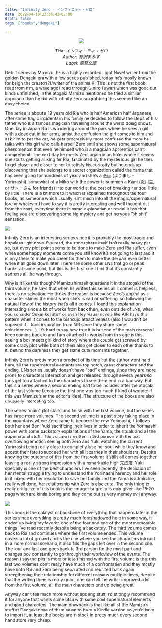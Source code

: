 ```yaml
---
title: "Infinity Zero - インフィニティ・ゼロ"
date: 2022-04-10T23:36:42+02:00
draft: false
tags: ["books","dengeki"]

---
```


<center>

![](/images/infinityzero/1.jpg)

*Title: インフィニティ・ゼロ <br/>
Author: 有沢まみず <br/>
Label: 電撃文庫*

</center>


Debut series by Mamizu, he is a highly regarded Light Novel writer from the golden Dengeki era with a few series published, today he’s mostly known for beign the creator(?)/writer of the anime K. This is not the first book I read from him, a while ago I read through Giniro Fuwari which was good but kinda unfinished, in the atogaki Mamizu mentioned he tried a similar approach than he did with Infinity Zero so grabbing this seemed like an easy choice.

<!--more-->

The series is about a 19 years old Ria who is half American half Japanese, after some tragic incidents in his family he decided to follow the steps of his father who is a famous magician travelling around the world doing shows. One day in Japan Ria is wandering around the park where he sees a girl with a dead cat in her arms, amist the confusion the girl comes to him and ask him to pet the cat, he gets progresivelly more confused the more he talks with this girl who calls herself Zero until she shows some supernatural phenomenom that even he himself who is a magician apprentice can’t comprehend. The next day he meets Zero again in an hotel where it seems she starts getting a liking for Ria, fascinated by the mysterious girl he tries to get closer and closer to her to satisfy his curiosity but he ends up discovering that she belongs to a secret organization called the Yama that has been going for hundreds of year and she’s a 憑巫 (よりまし – Yorimashi), somewhat of a Miko with the power to summon a Kami (炎川主, or サトーさん for friends) into our world at the cost of breaking her soul little by little. There is a lot more to it which is explained throughout the four books, as someone which usually isn’t much into all the magic/supernatural lore or whatever I have to say it is pretty interesting and well thought out from the start, everytime there is some explanation or reveal it has that feeling you are discovering some big mystery and get nervous “oh shit” sensation.

![](/images/infinityzero/2.jpg)

Infinity Zero is an interesting series since it is probably the most tragic and hopeless light novel I’ve read, the atmosphere itself isn’t really heavy per se, but every plot point seems to be done to make Zero and Ria suffer, even when some happy moments come you still know it’s not going to last and it is only there to make you cheer for them to make the despair even better when it all goes down later. There are some other LNs that go or peak harder at some point, but this is the first one I find that it’s constantly sadness all the way through.

Why is it like this though? Mamizu himself questions it in the atogaki of the third volume, he says that when he writes this series all it comes is helpless, there is no salvation. He thinks the reason is because Zero’s appeal as a character shines the most when she’s is sad or suffering, so following the natural flow of the history that’s all it comes. I found this explanation interesting since a lot of works from back then, even outside of LNs, when you consider Sekai-kei stuff or even Key visual novels like AIR have this pattern when it comes to the bishoujo attractiveness (also I wouldn’t be suprised if it took inspiration from AIR since they share some coincidences…). It’s hard to say how true it is but one of the main reasons I keep coming back to and I am attached to works from this age is this, seeing a boy meets girl kind of story where the couple get screwed by some crazy plot while both of them also get closer to each other thanks to it, behind the darkness they get some cute moments together.

Infinity Zero is pretty much a product of its time but the author went hard here, all the supernatural elements are top notch, great characters and the ending, LNs series usually doesn’t have “bad” endings, since they are more prone to characters interaction and get released through several years so fans get too attached to the characters to see them end in a bad way. But this is a series where a second ending had to be included after the atogaki of the last volume because the first one was too much (I kind of wonder if this was Mamizu’s or the editor’s idea). The structure of the books are also unusually interesting too.

The series “main” plot starts and finish with the first volume, but the series has three more volumes. The second volume is a past story taking place in the mountains where Zero came to become the new Yorimashi, it follows both her and Beni Yuki sacrificing their lives in order to inherit the Yorimashi power with some backstory explanations of the Yama, the rituals and all the supernatural stuff. This volume is written in 3rd person with the text overflowing emotion seeing both Zero and Yuki watching the current Yorimashi being really close to completly lose her soul while they know and accept their fate to succeed her with all it carries in their shoulders. Despite knowing the outcome of this from the first volume it stills all comes together leaving a really strong impression with a remarkable high 完成度, Yuki specially is one of the best characters I’ve seen recently, the depiction of her mental struggle trying to understand the Yorimashi herency and her role in it mixed with her resolution to save her family and the Yama is admirable, really well done, her relationship with Zero is also cute. The only thing to really critiquize of this book is the antagonist group is only given like 15-20 pags which are kinda boring and they come out as very memey evil anyway.

![](/images/infinityzero/3.jpg)

This book is the catalyst or backbone of everything that happens later in the series since everything is pretty much foreshadowed here in some way, it ended up being my favorite one of the four and one of the most memorable things I’ve read recently despite being a backstory. The third volume comes back to Ria and continues where the first volume ended. This volume covers a lot of ground and is the one where you see the characters interact in a more normal scenario, it also fills the gaps left over in the second one. The four and last one goes back to 3rd person for the most part and changes pov constantly to go through their worldview of the events. The reason I say the plot is more or less finished with the first volume is that this last two volumes don’t really have much of a confrontation and they mostly have both Rai and Zero being separated and reunited back again strengthening their relationship for different reasons multiple times, despite that the writing there is really good, one can tell the writer improved a lot from the first volume, all the main characters end up being great.

Anyway can’t tell much more without spoiling stuff, I’d strongly recommend it for anyone that wants some utsu with some cool supernatural elements and good characters. The main drawback is that like all of the Mamizu’s stuff at Dengeki none of them seem to have a Kindle version so you’d have to import it, at least the books are in stock in pretty much every second hand store very cheap.
